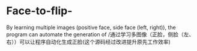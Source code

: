 # Face-to-flip-
By learning multiple images (positive face, side face (left, right)), the program can automate the generation of /通过学习多图像（正脸，侧脸（左、右））可以让程序自动化生成正脸(这个源码经过改进提升原先工作效率)
